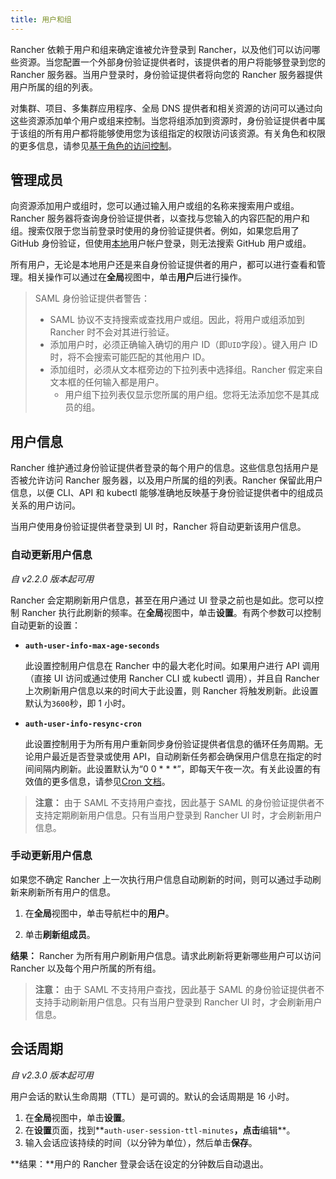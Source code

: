 ```yaml
---
title: 用户和组
---
```


Rancher 依赖于用户和组来确定谁被允许登录到 Rancher，以及他们可以访问哪些资源。当您配置一个外部身份验证提供者时，该提供者的用户将能够登录到您的 Rancher 服务器。当用户登录时，身份验证提供者将向您的 Rancher 服务器提供用户所属的组的列表。

对集群、项目、多集群应用程序、全局 DNS 提供者和相关资源的访问可以通过向这些资源添加单个用户或组来控制。当您将组添加到资源时，身份验证提供者中属于该组的所有用户都将能够使用您为该组指定的权限访问该资源。有关角色和权限的更多信息，请参见[基于角色的访问控制](/docs/admin-settings/rbac/_index)。

## 管理成员

向资源添加用户或组时，您可以通过输入用户或组的名称来搜索用户或组。Rancher 服务器将查询身份验证提供者，以查找与您输入的内容匹配的用户和组。搜索仅限于您当前登录时使用的身份验证提供者。例如，如果您启用了 GitHub 身份验证，但使用[本地](/docs/admin-settings/authentication/local/_index)用户帐户登录，则无法搜索 GitHub 用户或组。

所有用户，无论是本地用户还是来自身份验证提供者的用户，都可以进行查看和管理。相关操作可以通过在**全局**视图中，单击**用户**后进行操作。

> SAML 身份验证提供者警告：
>
> - SAML 协议不支持搜索或查找用户或组。因此，将用户或组添加到 Rancher 时不会对其进行验证。
> - 添加用户时，必须正确输入确切的用户 ID（即`UID`字段）。键入用户 ID 时，将不会搜索可能匹配的其他用户 ID。
> - 添加组时，必须从文本框旁边的下拉列表中选择组。Rancher 假定来自文本框的任何输入都是用户。
>   - 用户组下拉列表仅显示您所属的用户组。您将无法添加您不是其成员的组。

## 用户信息

Rancher 维护通过身份验证提供者登录的每个用户的信息。这些信息包括用户是否被允许访问 Rancher 服务器，以及用户所属的组的列表。Rancher 保留此用户信息，以便 CLI、API 和 kubectl 能够准确地反映基于身份验证提供者中的组成员关系的用户访问。

当用户使用身份验证提供者登录到 UI 时，Rancher 将自动更新该用户信息。

### 自动更新用户信息

_自 v2.2.0 版本起可用_

Rancher 会定期刷新用户信息，甚至在用户通过 UI 登录之前也是如此。您可以控制 Rancher 执行此刷新的频率。在**全局**视图中，单击**设置**。有两个参数可以控制自动更新的设置：

- **`auth-user-info-max-age-seconds`**

  此设置控制用户信息在 Rancher 中的最大老化时间。如果用户进行 API 调用（直接 UI 访问或通过使用 Rancher CLI 或 kubectl 调用），并且自 Rancher 上次刷新用户信息以来的时间大于此设置，则 Rancher 将触发刷新。此设置默认为`3600`秒，即 1 小时。

- **`auth-user-info-resync-cron`**

  此设置控制用于为所有用户重新同步身份验证提供者信息的循环任务周期。无论用户最近是否登录或使用 API，自动刷新任务都会确保用户信息在指定的时间间隔内刷新。此设置默认为“0 0 \* \* \*”，即每天午夜一次。有关此设置的有效值的更多信息，请参见[Cron 文档](https://en.wikipedia.org/wiki/Cron)。

> **注意：** 由于 SAML 不支持用户查找，因此基于 SAML 的身份验证提供者不支持定期刷新用户信息。只有当用户登录到 Rancher UI 时，才会刷新用户信息。

### 手动更新用户信息

如果您不确定 Rancher 上一次执行用户信息自动刷新的时间，则可以通过手动刷新来刷新所有用户的信息。

1. 在**全局**视图中，单击导航栏中的**用户**。

1. 单击**刷新组成员**。

**结果：** Rancher 为所有用户刷新用户信息。请求此刷新将更新哪些用户可以访问 Rancher 以及每个用户所属的所有组。

> **注意：** 由于 SAML 不支持用户查找，因此基于 SAML 的身份验证提供者不支持手动刷新用户信息。只有当用户登录到 Rancher UI 时，才会刷新用户信息。

## 会话周期

_自 v2.3.0 版本起可用_

用户会话的默认生命周期（TTL）是可调的。默认的会话周期是 16 小时。

1. 在**全局**视图中，单击**设置**。
1. 在**设置**页面，找到**`auth-user-session-ttl-minutes`**，点击**编辑**。
1. 输入会话应该持续的时间（以分钟为单位），然后单击**保存**。

**结果：**用户的 Rancher 登录会话在设定的分钟数后自动退出。
